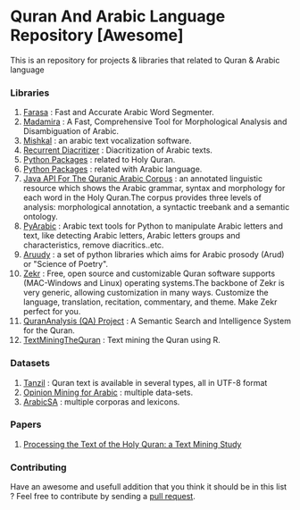 # Quran And Arabic Language Repository [Awesome]

This is an repository for projects & libraries that related to Quran & Arabic language


### Libraries
1.  [Farasa](http://alt.qcri.org/farasa/segmenter.html) : Fast and Accurate Arabic Word Segmenter.
2.  [Madamira](https://camel.abudhabi.nyu.edu/madamira/) : A Fast, Comprehensive Tool for Morphological Analysis and Disambiguation of Arabic.
3.  [Mishkal](https://github.com/linuxscout/mishkal) : an arabic text vocalization software.
4.  [Recurrent Diacritizer](https://github.com/boknilev/diacritization) : Diacritization of Arabic texts.
5.  [Python Packages](https://pypi.python.org/pypi?%3Aaction=search&term=quran) : related to Holy Quran.
6.  [Python Packages](https://pypi.python.org/pypi?%3Aaction=search&term=arabic) : related with Arabic language.
7.  [Java API For The Quranic Arabic Corpus](http://corpus.quran.com/) : an annotated linguistic resource which shows the Arabic grammar, syntax and morphology for each word in the Holy Quran.The corpus provides three levels of analysis: morphological annotation, a syntactic treebank and a semantic ontology.
8.  [PyArabic](https://pypi.python.org/pypi/PyArabic/0.6.2) : Arabic text tools for Python to manipulate Arabic letters and text, like detecting Arabic letters, Arabic letters groups and characteristics, remove diacritics..etc.
9.  [Aruudy](https://github.com/kariminf/aruudy) : a set of python libraries which aims for Arabic prosody (Arud) or "Science of Poetry".
9.  [Zekr](http://zekr.org/) : Free, open source and customizable Quran software supports (MAC-Windows and Linux) operating systems.The backbone of Zekr is very generic, allowing customization in many ways. Customize the language, translation, recitation, commentary, and theme. Make Zekr perfect for you.
11. [QuranAnalysis (QA) Project](https://github.com/karimouda/qurananalysis) : A Semantic Search and Intelligence System for the Quran.
12. [TextMiningTheQuran](http://textminingthequran.com/) :  Text mining the Quran using R.
### Datasets
1.  [Tanzil](http://tanzil.net/download/) : Quran text is available in several types, all in UTF-8 format
2.  [Opinion Mining for Arabic](http://oma-project.azurewebsites.net/) : multiple data-sets.
3.  [ArabicSA](http://saifmohammad.com/WebPages/ArabicSA.html) : multiple corporas and lexicons.

### Papers
1.  [Processing the Text of the Holy Quran: a Text Mining Study](https://thesai.org/Downloads/Volume6No2/Paper_37-Processing_the_Text_of_the_Holy_Quran.pdf)

### Contributing
Have an awesome and usefull addition that you think it should be in this list ? Feel free to contribute by sending a [pull request](https://github.com/AliOsamaHassan/Quran-and-Arabic-Language-Repository/pulls).
